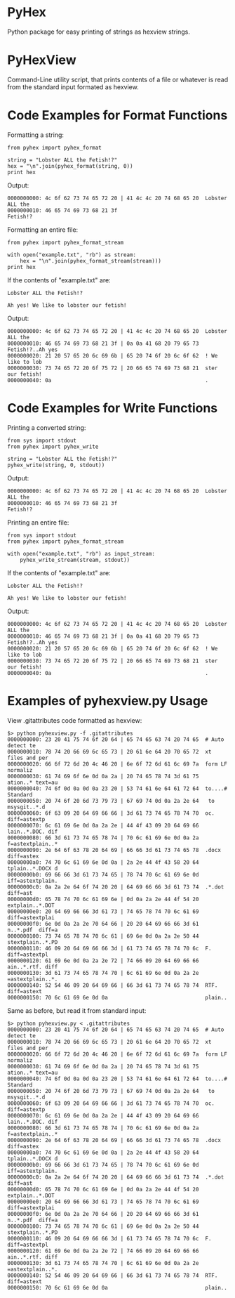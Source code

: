 PyHex
=====

Python package for easy printing of strings as hexview strings.

PyHexView
=========

Command-Line utility script, that prints contents of a file or whatever is read from the standard input formated as
hexview.

Code Examples for Format Functions
==================================

Formatting a string:

    from pyhex import pyhex_format

    string = "Lobster ALL the Fetish!?"
    hex = "\n".join(pyhex_format(string, 0))
    print hex

Output:

    0000000000: 4c 6f 62 73 74 65 72 20 | 41 4c 4c 20 74 68 65 20  Lobster ALL the
    0000000010: 46 65 74 69 73 68 21 3f                            Fetish!?

Formatting an entire file:

    from pyhex import pyhex_format_stream

    with open("example.txt", "rb") as stream:
        hex = "\n".join(pyhex_format_stream(stream)))
    print hex

If the contents of "example.txt" are:

    Lobster ALL the Fetish!?

    Ah yes! We like to lobster our fetish!

Output:

    0000000000: 4c 6f 62 73 74 65 72 20 | 41 4c 4c 20 74 68 65 20  Lobster ALL the
    0000000010: 46 65 74 69 73 68 21 3f | 0a 0a 41 68 20 79 65 73  Fetish!?..Ah yes
    0000000020: 21 20 57 65 20 6c 69 6b | 65 20 74 6f 20 6c 6f 62  ! We like to lob
    0000000030: 73 74 65 72 20 6f 75 72 | 20 66 65 74 69 73 68 21  ster our fetish!
    0000000040: 0a                                                 .

Code Examples for Write Functions
==================================

Printing a converted string:

    from sys import stdout
    from pyhex import pyhex_write

    string = "Lobster ALL the Fetish!?"
    pyhex_write(string, 0, stdout))

Output:

    0000000000: 4c 6f 62 73 74 65 72 20 | 41 4c 4c 20 74 68 65 20  Lobster ALL the
    0000000010: 46 65 74 69 73 68 21 3f                            Fetish!?

Printing an entire file:

    from sys import stdout
    from pyhex import pyhex_format_stream

    with open("example.txt", "rb") as input_stream:
        pyhex_write_stream(stream, stdout))

If the contents of "example.txt" are:

    Lobster ALL the Fetish!?

    Ah yes! We like to lobster our fetish!

Output:

    0000000000: 4c 6f 62 73 74 65 72 20 | 41 4c 4c 20 74 68 65 20  Lobster ALL the
    0000000010: 46 65 74 69 73 68 21 3f | 0a 0a 41 68 20 79 65 73  Fetish!?..Ah yes
    0000000020: 21 20 57 65 20 6c 69 6b | 65 20 74 6f 20 6c 6f 62  ! We like to lob
    0000000030: 73 74 65 72 20 6f 75 72 | 20 66 65 74 69 73 68 21  ster our fetish!
    0000000040: 0a                                                 .

Examples of pyhexview.py Usage
==============================

View .gitattributes code formatted as hexview:

    $> python pyhexview.py -f .gitattributes
    0000000000: 23 20 41 75 74 6f 20 64 | 65 74 65 63 74 20 74 65  # Auto detect te
    0000000010: 78 74 20 66 69 6c 65 73 | 20 61 6e 64 20 70 65 72  xt files and per
    0000000020: 66 6f 72 6d 20 4c 46 20 | 6e 6f 72 6d 61 6c 69 7a  form LF normaliz
    0000000030: 61 74 69 6f 6e 0d 0a 2a | 20 74 65 78 74 3d 61 75  ation..* text=au
    0000000040: 74 6f 0d 0a 0d 0a 23 20 | 53 74 61 6e 64 61 72 64  to....# Standard
    0000000050: 20 74 6f 20 6d 73 79 73 | 67 69 74 0d 0a 2a 2e 64   to msysgit..*.d
    0000000060: 6f 63 09 20 64 69 66 66 | 3d 61 73 74 65 78 74 70  oc. diff=astextp
    0000000070: 6c 61 69 6e 0d 0a 2a 2e | 44 4f 43 09 20 64 69 66  lain..*.DOC. dif
    0000000080: 66 3d 61 73 74 65 78 74 | 70 6c 61 69 6e 0d 0a 2a  f=astextplain..*
    0000000090: 2e 64 6f 63 78 20 64 69 | 66 66 3d 61 73 74 65 78  .docx diff=astex
    00000000a0: 74 70 6c 61 69 6e 0d 0a | 2a 2e 44 4f 43 58 20 64  tplain..*.DOCX d
    00000000b0: 69 66 66 3d 61 73 74 65 | 78 74 70 6c 61 69 6e 0d  iff=astextplain.
    00000000c0: 0a 2a 2e 64 6f 74 20 20 | 64 69 66 66 3d 61 73 74  .*.dot  diff=ast
    00000000d0: 65 78 74 70 6c 61 69 6e | 0d 0a 2a 2e 44 4f 54 20  extplain..*.DOT
    00000000e0: 20 64 69 66 66 3d 61 73 | 74 65 78 74 70 6c 61 69   diff=astextplai
    00000000f0: 6e 0d 0a 2a 2e 70 64 66 | 20 20 64 69 66 66 3d 61  n..*.pdf  diff=a
    0000000100: 73 74 65 78 74 70 6c 61 | 69 6e 0d 0a 2a 2e 50 44  stextplain..*.PD
    0000000110: 46 09 20 64 69 66 66 3d | 61 73 74 65 78 74 70 6c  F. diff=astextpl
    0000000120: 61 69 6e 0d 0a 2a 2e 72 | 74 66 09 20 64 69 66 66  ain..*.rtf. diff
    0000000130: 3d 61 73 74 65 78 74 70 | 6c 61 69 6e 0d 0a 2a 2e  =astextplain..*.
    0000000140: 52 54 46 09 20 64 69 66 | 66 3d 61 73 74 65 78 74  RTF. diff=astext
    0000000150: 70 6c 61 69 6e 0d 0a                               plain..

Same as before, but read it from standard input:

    $> python pyhexview.py < .gitattributes
    0000000000: 23 20 41 75 74 6f 20 64 | 65 74 65 63 74 20 74 65  # Auto detect te
    0000000010: 78 74 20 66 69 6c 65 73 | 20 61 6e 64 20 70 65 72  xt files and per
    0000000020: 66 6f 72 6d 20 4c 46 20 | 6e 6f 72 6d 61 6c 69 7a  form LF normaliz
    0000000030: 61 74 69 6f 6e 0d 0a 2a | 20 74 65 78 74 3d 61 75  ation..* text=au
    0000000040: 74 6f 0d 0a 0d 0a 23 20 | 53 74 61 6e 64 61 72 64  to....# Standard
    0000000050: 20 74 6f 20 6d 73 79 73 | 67 69 74 0d 0a 2a 2e 64   to msysgit..*.d
    0000000060: 6f 63 09 20 64 69 66 66 | 3d 61 73 74 65 78 74 70  oc. diff=astextp
    0000000070: 6c 61 69 6e 0d 0a 2a 2e | 44 4f 43 09 20 64 69 66  lain..*.DOC. dif
    0000000080: 66 3d 61 73 74 65 78 74 | 70 6c 61 69 6e 0d 0a 2a  f=astextplain..*
    0000000090: 2e 64 6f 63 78 20 64 69 | 66 66 3d 61 73 74 65 78  .docx diff=astex
    00000000a0: 74 70 6c 61 69 6e 0d 0a | 2a 2e 44 4f 43 58 20 64  tplain..*.DOCX d
    00000000b0: 69 66 66 3d 61 73 74 65 | 78 74 70 6c 61 69 6e 0d  iff=astextplain.
    00000000c0: 0a 2a 2e 64 6f 74 20 20 | 64 69 66 66 3d 61 73 74  .*.dot  diff=ast
    00000000d0: 65 78 74 70 6c 61 69 6e | 0d 0a 2a 2e 44 4f 54 20  extplain..*.DOT
    00000000e0: 20 64 69 66 66 3d 61 73 | 74 65 78 74 70 6c 61 69   diff=astextplai
    00000000f0: 6e 0d 0a 2a 2e 70 64 66 | 20 20 64 69 66 66 3d 61  n..*.pdf  diff=a
    0000000100: 73 74 65 78 74 70 6c 61 | 69 6e 0d 0a 2a 2e 50 44  stextplain..*.PD
    0000000110: 46 09 20 64 69 66 66 3d | 61 73 74 65 78 74 70 6c  F. diff=astextpl
    0000000120: 61 69 6e 0d 0a 2a 2e 72 | 74 66 09 20 64 69 66 66  ain..*.rtf. diff
    0000000130: 3d 61 73 74 65 78 74 70 | 6c 61 69 6e 0d 0a 2a 2e  =astextplain..*.
    0000000140: 52 54 46 09 20 64 69 66 | 66 3d 61 73 74 65 78 74  RTF. diff=astext
    0000000150: 70 6c 61 69 6e 0d 0a                               plain..

